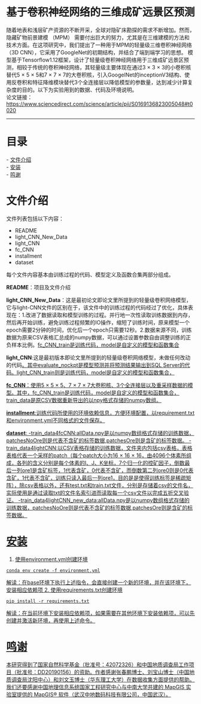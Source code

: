 # 基于卷积神经网络的三维成矿远景区预测  
随着地表和浅层矿产资源的不断开采，全球对隐矿床勘探的需求不断增加。然而，隐藏矿物前景建模 （MPM） 需要付出巨大的努力，尤其是在三维建模的方法和技术方面。在这项研究中，我们提出了一种用于MPM的轻量级三维卷积神经网络（3D CNN），它采用了GoogleNet的初期结构，并结合了端到端学习的思想。
模型基于Tensorflow1.12框架，设计了轻量级卷积神经网络用于三维成矿远景区预测，相较于传统的卷积神经网络，其轻量级主要体现在通过3 $\times$ 3 $\times$ 3的小卷积核替代5 $\times$ 5 $\times$ 5和7 $\times$ 7 $\times$ 7的大卷积核，引入GoogelNet的inceptionV3结构、使用反卷积和特征降维模块替代3个全连接层以降低模型的参数量，达到减少计算复杂度的目的。以下为实验用到的数据、代码及环境说明。  
论文链接：<https://www.sciencedirect.com/science/article/pii/S0169136823005048#t0020>  

***
# 目录  
- [文件介绍](#文件介绍)  
- [安装](#安装)  
- [鸣谢](#鸣谢)  
  
# 文件介绍  
文件列表包括以下内容：
- README
- light_CNN_New_Data
- light_CNN
- fc_CNN
- installment
- dataset  
 
每个文件内容基本由训练过程的代码、模型定义及函数合集两部分组成。

**README**：项目及文件介绍

**light_CNN_New_Data**：这是最初论文即论文里所提到的轻量级卷积网络模型，它与light-CNN文件的区别在于，该文件中的训练过程的代码经过了优化，具体表现在：1.改进了数据读取和模型训练的过程。并行地一次性读取训练数据到内存，然后再开始训练，避免训练过程频繁的IO操作，缩短了训练时间，原来模型一个epoch需要2分钟的时间，优化后一个epoch只需要12秒。2.数据来源不同，训练数据为原来CSV表格汇总成的numpy数据，可以通过设置参数自由调整训练的正负样本比例。<u>fc_CNN_train是训练代码，model是自定义的模型和函数集合</u>

**light_CNN**:这是最初版本即论文里所提到的轻量级卷积网络模型，未做任何改动的代码<u>。其中evaluate_nockpt是模型预测并将预测结果输出到SQL Server的代码。light_CNN_train则是训练代码，model是自定义的模型和函数集合，

**fc_CNN**：使用5 $\times$ 5 $\times$ 5、7 $\times$ 7 $\times$ 7大卷积核、3个全连接层以及重采样数据的模型。<u>其中，fc_CNN_train是训练代码，model是自定义的模型和函数集合，train_data是原CSV数据重新导出的以npy格式存储的numpy数组。</u>

**installment**:训练代码所使用的环境依赖信息，方便环境配置，以requirement.txt和environment.yml不同格式的文件保存。  

**dataset**:
-train_data4fcCNN:allData.npy是以numpy数组格式存储的训练数据，patchesNoOre则是代表不含矿的标签数据,patchesOre则是含矿的标签数据。
-train_data4lightCNN:以CSV表格存储的训练数据，文件夹内包括csv表格，表格表格代表一个采样的patch（每个patch大小为16 $\times$ 16 $\times$ 16，由4096个体素所组成，各列的含义分别是每个体素的I、J、K坐标，7个归一化的控矿因子，倒数最后一列ore1是含矿标签，1代表含矿，0代表不含矿，而倒数第二列ore0则是0代表含矿，1代表不含矿，训练只读入最后一列ore1，目的是是使得训练标签是稀疏矩阵），除csv表格以外，还有test.txt和train.txt文件，分别是存储着csv的文件名，实际使用是通过读取txt的文件名索引进而读取每一个csv文件以完成五折交叉验证。
-train_data4lightCNN_new_data:allData.npy是以numpy数组格式存储的训练数据，patchesNoOre则是代表不含矿的标签数据,patchesOre则是含矿的标签数据。



# 安装  
1. 使用environment.yml创建环境

```
conda env create -f environment.yml
```
解读：在base环境下执行上述指令，会直接创建一个新的环境，并在该环境下，安装相应依赖项
2. 使用requirements.txt创建环境  
```
pip install -r requirements.txt
```
 解读：在当前环境下安装相应依赖项，如果需要在其他环境下安装依赖项，可以先创建并激活新环境，再使用上述命令。 
  
# 鸣谢  
本研究得到了国家自然科学基金（批准号：42072326）和中国地质调查局工作项目（批准号：DD20190156）的资助。作者感谢张春鹏博士、刘宝山博士（中国地质调查局沈阳中心）和刘文玉博士（华东理工大学）在数据收集方面提供的帮助。我们还要感谢中国地理信息系统国家工程研究中心与中南大学共建的 MapGIS 实验室提供的 MapGIS® 软件（武汉中地数码科技有限公司，中国武汉）。
